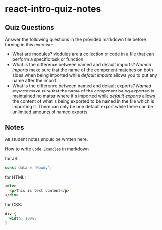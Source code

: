 # react-intro-quiz-notes

## Quiz Questions

Answer the following questions in the provided markdown file before turning in this exercise:

- What are modules?
  Modules are a collection of code in a file that can perform a specific task or function.
- What is the difference between named and default imports?
  _Named imports_ make sure that the name of the component matches on both sides when being imported while _default imports_ allows you to put any name after the import.
- What is the difference between named and default exports?
  _Named exports_ make sure that the name of the component being exported is maintained no matter where it's imported while _default exports_ allows the content of what is being exported to be named in the file which is importing it.
  There can only be one default export while there can be unlimited amounts of named exports.

## Notes

All student notes should be written here.

How to write `Code Examples` in markdown

for JS:

```javascript
const data = 'Howdy';
```

for HTML:

```html
<div>
  <p>This is text content</p>
</div>
```

for CSS:

```css
div {
  width: 100%;
}
```
